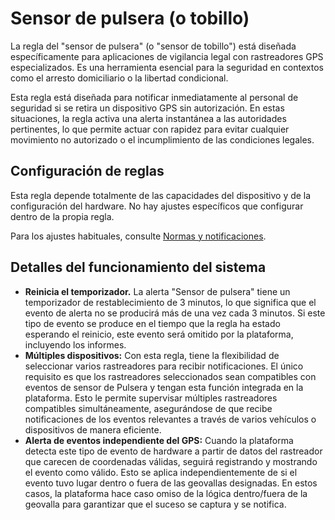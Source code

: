 # Sensor de pulsera (o tobillo)

La regla del "sensor de pulsera" (o "sensor de tobillo") está diseñada específicamente para aplicaciones de vigilancia legal con rastreadores GPS especializados. Es una herramienta esencial para la seguridad en contextos como el arresto domiciliario o la libertad condicional.

Esta regla está diseñada para notificar inmediatamente al personal de seguridad si se retira un dispositivo GPS sin autorización. En estas situaciones, la regla activa una alerta instantánea a las autoridades pertinentes, lo que permite actuar con rapidez para evitar cualquier movimiento no autorizado o el incumplimiento de las condiciones legales.

## Configuración de reglas

Esta regla depende totalmente de las capacidades del dispositivo y de la configuración del hardware. No hay ajustes específicos que configurar dentro de la propia regla.

Para los ajustes habituales, consulte [Normas y notificaciones](../).

## Detalles del funcionamiento del sistema

* **Reinicia el temporizador.** La alerta "Sensor de pulsera" tiene un temporizador de restablecimiento de 3 minutos, lo que significa que el evento de alerta no se producirá más de una vez cada 3 minutos. Si este tipo de evento se produce en el tiempo que la regla ha estado esperando el reinicio, este evento será omitido por la plataforma, incluyendo los informes.
* **Múltiples dispositivos:** Con esta regla, tiene la flexibilidad de seleccionar varios rastreadores para recibir notificaciones. El único requisito es que los rastreadores seleccionados sean compatibles con eventos de sensor de Pulsera y tengan esta función integrada en la plataforma. Esto le permite supervisar múltiples rastreadores compatibles simultáneamente, asegurándose de que recibe notificaciones de los eventos relevantes a través de varios vehículos o dispositivos de manera eficiente.
* **Alerta de eventos independiente del GPS:** Cuando la plataforma detecta este tipo de evento de hardware a partir de datos del rastreador que carecen de coordenadas válidas, seguirá registrando y mostrando el evento como válido. Esto se aplica independientemente de si el evento tuvo lugar dentro o fuera de las geovallas designadas. En estos casos, la plataforma hace caso omiso de la lógica dentro/fuera de la geovalla para garantizar que el suceso se captura y se notifica.
